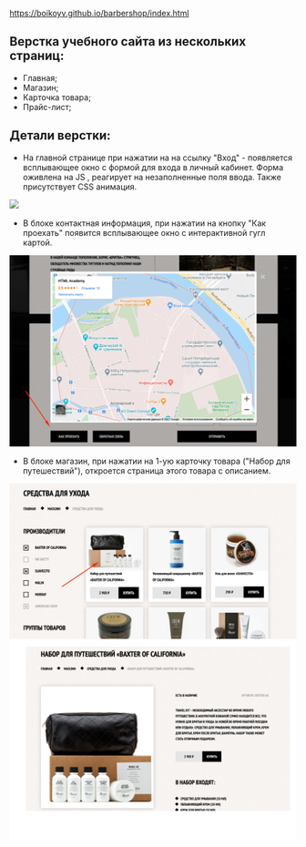 
 https://boikoyv.github.io/barbershop/index.html

## **Верстка учебного сайта из нескольких страниц:**

 - Главная;
 - Магазин;
 - Карточка товара;
 - Прайс-лист;
## Детали верстки:

 - На главной странице при нажатии на на ссылку "Вход" - появляется всплывающее окно с формой для входа в личный кабинет. Форма оживлена на JS , реагирует на незаполненные поля ввода. Также присутствует CSS анимация.
<img src="site-info/Модальное окно - вход в личный кабинет.png" width="700px">

- В блоке контактная информация, при нажатии на кнопку "Как проехать" появится всплывающее окно с интерактивной гугл картой.
<img src="site-info/Интерактивная карта.png" width="700px">

- В блоке магазин, при нажатии на 1-ую карточку товара ("Набор для путешествий"), откроется страница этого товара с описанием.

<img src="site-info/каталог.png" width="700px">


<img src="site-info/карточка товара.png" width="700px">
